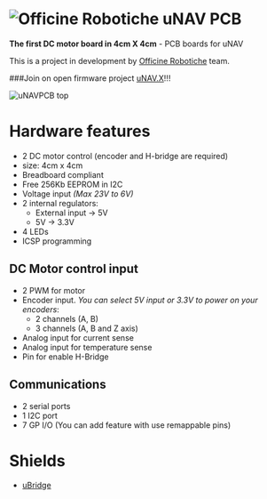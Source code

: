 # ![Officine Robotiche][Logo] uNAV PCB
**The first DC motor board in 4cm X 4cm** - PCB boards for uNAV

This is a project in development by [Officine Robotiche] team.

###Join on open firmware project [uNAV.X](https://github.com/officinerobotiche/uNAV.X)!!!

![uNAVPCB top](https://github.com/officinerobotiche/uNAVPCB/blob/master/Image/preview_Top.png)

# Hardware features
- 2 DC motor control (encoder and H-bridge are required)
- size: 4cm x 4cm
- Breadboard compliant
- Free 256Kb EEPROM in I2C 
- Voltage input *(Max 23V to 6V)*
- 2 internal regulators:
  - External input -> 5V
  - 5V -> 3.3V
- 4 LEDs
- ICSP programming

## DC Motor control input
- 2 PWM for motor
- Encoder input. *You can select 5V input or 3.3V to power on your encoders*: 
  - 2 channels (A, B)
  - 3 channels (A, B and Z axis)
- Analog input for current sense
- Analog input for temperature sense
- Pin for enable H-Bridge

## Communications
- 2 serial ports
- 1 I2C port
- 7 GP I/O (You can add feature with use remappable pins) 
 
# Shields
- [uBridge](https://github.com/officinerobotiche/uBridgePCB)

[Officine Robotiche]:http://www.officinerobotiche.it/
[Logo]:http://2014.officinerobotiche.it/wp-content/uploads/sites/4/2014/09/ORlogoSimpleSmall.png
